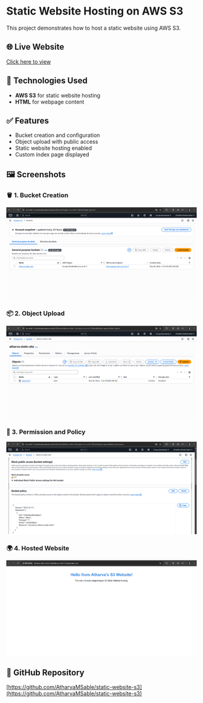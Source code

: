 # Static Website Hosting on AWS S3

This project demonstrates how to host a static website using AWS S3.

## 🌐 Live Website
[Click here to view](http://atharva-static-site.s3-website.eu-north-1.amazonaws.com/)

## 📁 Technologies Used
- **AWS S3** for static website hosting
- **HTML** for webpage content

## ✅ Features
- Bucket creation and configuration
- Object upload with public access
- Static website hosting enabled
- Custom index page displayed

## 🖼️ Screenshots

### 🪣 1. Bucket Creation
![Bucket](images/bucket.png)

### 📦 2. Object Upload
![Object](images/object.png)

### 🔐 3. Permission and Policy
![Permission and Policy](images/permission%20and%20policy.png)

### 🌍 4. Hosted Website
![Website](images/website.png)

## 📎 GitHub Repository
[https://github.com/AtharvaMSable/static-website-s3](https://github.com/AtharvaMSable/static-website-s3)
